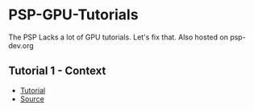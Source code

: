 # PSP-GPU-Tutorials
The PSP Lacks a lot of GPU tutorials. Let's fix that. Also hosted on psp-dev.org

## Tutorial 1 - Context
- [Tutorial](https://psp-dev.org/doku.php?id=tutorial:context)
- [Source](https://github.com/IridescentRose/PSP-GPU-Tutorials/tree/master/1%20-%20Context)

